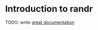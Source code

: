 # Introduction to randr

TODO: write [great documentation](http://jacobian.org/writing/great-documentation/what-to-write/)
